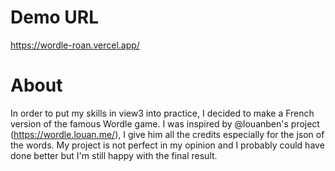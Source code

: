 # Demo URL
https://wordle-roan.vercel.app/

# About
In order to put my skills in view3 into practice, I decided to make a French version of the famous Wordle game. I was inspired by @louanben's project (https://wordle.louan.me/), I give him all the credits especially for the json of the words. 
My project is not perfect in my opinion and I probably could have done better but I'm still happy with the final result.
